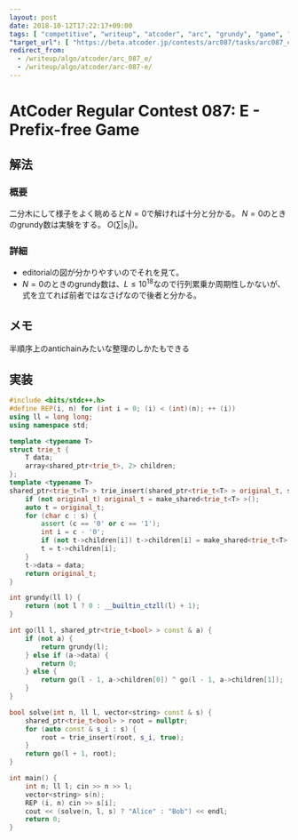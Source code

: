```yaml
---
layout: post
date: 2018-10-12T17:22:17+09:00
tags: [ "competitive", "writeup", "atcoder", "arc", "grundy", "game", "binary-tree", "trie" ]
"target_url": [ "https://beta.atcoder.jp/contests/arc087/tasks/arc087_c" ]
redirect_from:
  - /writeup/algo/atcoder/arc_087_e/
  - /writeup/algo/atcoder/arc-087-e/
---
```


# AtCoder Regular Contest 087: E - Prefix-free Game

## 解法

### 概要

二分木にして様子をよく眺めると$N = 0$で解ければ十分と分かる。
$N = 0$のときのgrundy数は実験をする。
$O(\sum |s_i|)$。

### 詳細

-   editorialの図が分かりやすいのでそれを見て。
-   $N = 0$のときのgrundy数は、$L \le 10^{18}$なので行列累乗か周期性しかないが、式を立てれば前者ではなさげなので後者と分かる。

## メモ

半順序上のantichainみたいな整理のしかたもできる

## 実装

``` c++
#include <bits/stdc++.h>
#define REP(i, n) for (int i = 0; (i) < (int)(n); ++ (i))
using ll = long long;
using namespace std;

template <typename T>
struct trie_t {
    T data;
    array<shared_ptr<trie_t>, 2> children;
};
template <typename T>
shared_ptr<trie_t<T> > trie_insert(shared_ptr<trie_t<T> > original_t, string const & s, T data) {
    if (not original_t) original_t = make_shared<trie_t<T> >();
    auto t = original_t;
    for (char c : s) {
        assert (c == '0' or c == '1');
        int i = c - '0';
        if (not t->children[i]) t->children[i] = make_shared<trie_t<T> >();
        t = t->children[i];
    }
    t->data = data;
    return original_t;
}

int grundy(ll l) {
    return (not l ? 0 : __builtin_ctzll(l) + 1);
}

int go(ll l, shared_ptr<trie_t<bool> > const & a) {
    if (not a) {
        return grundy(l);
    } else if (a->data) {
        return 0;
    } else {
        return go(l - 1, a->children[0]) ^ go(l - 1, a->children[1]);
    }
}

bool solve(int n, ll l, vector<string> const & s) {
    shared_ptr<trie_t<bool> > root = nullptr;
    for (auto const & s_i : s) {
        root = trie_insert(root, s_i, true);
    }
    return go(l + 1, root);
}

int main() {
    int n; ll l; cin >> n >> l;
    vector<string> s(n);
    REP (i, n) cin >> s[i];
    cout << (solve(n, l, s) ? "Alice" : "Bob") << endl;
    return 0;
}
```
